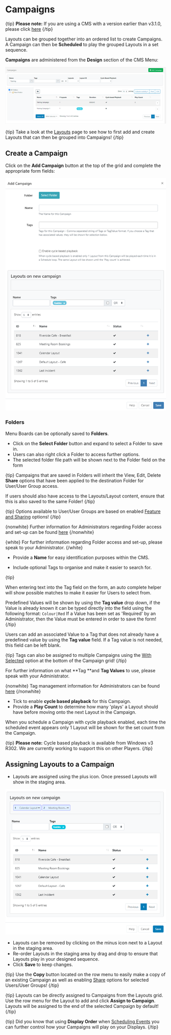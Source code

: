 <!--toc=layouts-->

# Campaigns

{tip}
**Please note:** If you are using a CMS with a version earlier than v3.1.0, please click [here](layouts_campaigns_3.html)
{/tip}

Layouts can be grouped together into an ordered list to create Campaigns. A Campaign can then be **Scheduled** to play the grouped Layouts in a set sequence.

**Campaigns** are administered from the **Design** section of the CMS Menu:

![Campaigns](img/v3.1_layouts_campaigns_grid.png)

{tip}
Take a look at the [Layouts](layouts.html) page to see how to first add and create Layouts that can then be grouped into Campaigns!
{/tip}

## Create a Campaign

Click on the **Add Campaign** button at the top of the grid and complete the appropriate form fields:

![Add Campaign](img/v3.1_layouts_campaign_add.png)

### Folders

Menu Boards can be optionally saved to **Folders**.

- Click on the **Select Folder** button and expand to select a Folder to save in.
- Users can also right click a Folder to access further options.
- The selected folder file path will be shown next to the Folder field on the form

{tip}
Campaigns that are saved in Folders will inherit the View, Edit, Delete **Share** options that have been applied to the destination Folder for User/User Group access. 

If users should also have access to the Layouts/Layout content, ensure that this is also saved to the same Folder!
{/tip}

{tip}
Options available to User/User Groups are based on enabled [Feature and Sharing](features_and_sharing.html) options!
{/tip}

{nonwhite}
Further information for Administrators regarding Folder access and set-up can be found [here](https://xibo.org.uk/docs/setup/folders-administration)
{/nonwhite}

{white}
For further information regarding Folder access and set-up, please speak to your Administrator.
{/white}

- Provide a **Name** for easy identification purposes within the CMS.


- Include optional Tags to organise and make it easier to search for.

{tip}

When entering text into the Tag field on the form, an auto complete helper will show possible matches to make it easier for Users to select from.

Predefined  Values will be shown by using the **Tag value** drop down, if the Value is already known it can be typed directly into the field using the following format: `Colour|Red`
If a Value has been set as 'Required' by an Administrator, then the Value must be entered in order to save the form!
{/tip}

Users can add an associated Value to a Tag that does not already have a predefined value by using the **Tag value** field. If a Tag value is not needed, this field can be left blank.

{tip}
Tags can also be assigned to multiple Campaigns using the [With Selected](https://xibo.org.uk/manual/en/tour_grids.html#multi-select) option at the bottom of the Campaign grid!
{/tip}

For further information on what **Tag **and **Tag Values** to use, please speak with your Administrator.

{nonwhite}
Tag management information for Administrators can be found [here](https://xibo.org.uk/docs/setup/tags-adding-editing-assigning)
{/nonwhite}

- Tick to enable **cycle based playback** for this Campaign.
- Provide a **Play Count** to determine how many 'plays' a Layout should have before moving onto the next Layout in the Campaign.

When you schedule a Campaign with cycle playback enabled, each time the scheduled event appears only 1 Layout will be shown for the set count from the Campaign.

{tip}
**Please note:** Cycle based playback is available from Windows v3 R302. 
We are currently working to support this on other Players.
{/tip}



## Assigning Layouts to a Campaign

- Layouts are assigned using the plus icon. Once pressed Layouts will show in the staging area. 


![Assign Layouts](img/v3.1_campaigns_assign_layouts.png)

- Layouts can be removed by clicking on the minus icon next to a Layout in the staging area.
- Re-order Layouts in the staging area by drag and drop to ensure that Layouts play in your designed sequence.
- Click **Save** to keep changes.

{tip}
Use the **Copy** button located on the row menu to easily make a copy of an existing Campaign as well as enabling [Share](users_features_and_sharing.html) options for selected Users/User Groups!
{/tip}

{tip}
Layouts can be directly assigned to Campaigns from the Layouts grid. Use the row menu for the Layout to add and click **Assign to Campaign**. Layouts will be assigned to the end of the selected Campaign by default!
{/tip}

{tip}
Did you know that using **Display Order** when [Scheduling Events](scheduling_events.html) you can further control how your Campaigns will play on your Displays.
{/tip}